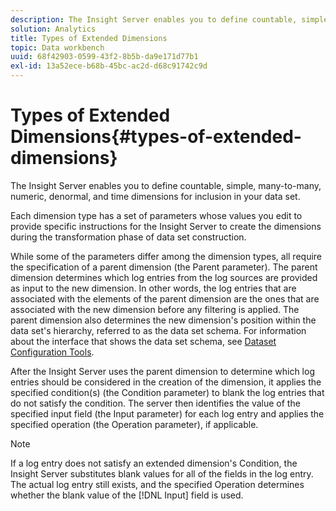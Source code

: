 ```yaml
---
description: The Insight Server enables you to define countable, simple, many-to-many, numeric, denormal, and time dimensions for inclusion in your data set.
solution: Analytics
title: Types of Extended Dimensions
topic: Data workbench
uuid: 68f42903-0599-43f2-8b5b-da9e171d77b1
exl-id: 13a52ece-b68b-45bc-ac2d-d68c91742c9d
---
```

# Types of Extended Dimensions{#types-of-extended-dimensions}

The Insight Server enables you to define countable, simple, many-to-many, numeric, denormal, and time dimensions for inclusion in your data set.

 Each dimension type has a set of parameters whose values you edit to provide specific instructions for the Insight Server to create the dimensions during the transformation phase of data set construction.

While some of the parameters differ among the dimension types, all require the specification of a parent dimension (the Parent parameter). The parent dimension determines which log entries from the log sources are provided as input to the new dimension. In other words, the log entries that are associated with the elements of the parent dimension are the ones that are associated with the new dimension before any filtering is applied. The parent dimension also determines the new dimension's position within the data set's hierarchy, referred to as the data set schema. For information about the interface that shows the data set schema, see [Dataset Configuration Tools](../../../../home/c-dataset-const-proc/c-dataset-config-tools/c-dataset-config-tools.md#concept-6e058b7691834cf79dcfd1573f78d4f5).

After the Insight Server uses the parent dimension to determine which log entries should be considered in the creation of the dimension, it applies the specified condition(s) (the Condition parameter) to blank the log entries that do not satisfy the condition. The server then identifies the value of the specified input field (the Input parameter) for each log entry and applies the specified operation (the Operation parameter), if applicable.

>[!NOTE]
>
>If a log entry does not satisfy an extended dimension's Condition, the Insight Server substitutes blank values for all of the fields in the log entry. The actual log entry still exists, and the specified Operation determines whether the blank value of the [!DNL Input] field is used.
